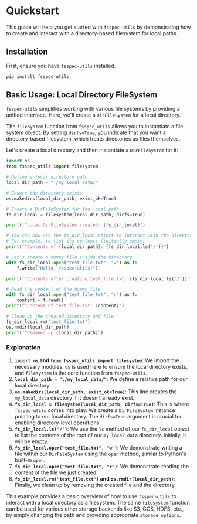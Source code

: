 # Quickstart

This guide will help you get started with `fsspec-utils` by demonstrating how to create and interact with a directory-based filesystem for local paths.

## Installation

First, ensure you have `fsspec-utils` installed.

```bash
pip install fsspec-utils
```

## Basic Usage: Local Directory FileSystem

`fsspec-utils` simplifies working with various file systems by providing a unified interface. Here, we'll create a `DirFileSystem` for a local directory.

The `filesystem` function from `fsspec_utils` allows you to instantiate a file system object. By setting `dirfs=True`, you indicate that you want a directory-based filesystem, which treats directories as files themselves.

Let's create a local directory and then instantiate a `DirFileSystem` for it:

```python
import os
from fsspec_utils import filesystem

# Define a local directory path
local_dir_path = "./my_local_data/"

# Ensure the directory exists
os.makedirs(local_dir_path, exist_ok=True)

# Create a DirFileSystem for the local path
fs_dir_local = filesystem(local_dir_path, dirfs=True)

print(f"Local DirFileSystem created: {fs_dir_local}")

# You can now use the fs_dir_local object to interact with the directory
# For example, to list its contents (initially empty)
print(f"Contents of {local_dir_path}: {fs_dir_local.ls('/')}")

# Let's create a dummy file inside the directory
with fs_dir_local.open("test_file.txt", "w") as f:
    f.write("Hello, fsspec-utils!")

print(f"Contents after creating test_file.txt: {fs_dir_local.ls('/')}")

# Read the content of the dummy file
with fs_dir_local.open("test_file.txt", "r") as f:
    content = f.read()
print(f"Content of test_file.txt: {content}")

# Clean up the created directory and file
fs_dir_local.rm("test_file.txt")
os.rmdir(local_dir_path)
print(f"Cleaned up {local_dir_path}")
```

### Explanation

1.  **`import os` and `from fsspec_utils import filesystem`**: We import the necessary modules. `os` is used here to ensure the local directory exists, and `filesystem` is the core function from `fsspec-utils`.
2.  **`local_dir_path = "./my_local_data/"`**: We define a relative path for our local directory.
3.  **`os.makedirs(local_dir_path, exist_ok=True)`**: This line creates the `my_local_data` directory if it doesn't already exist.
4.  **`fs_dir_local = filesystem(local_dir_path, dirfs=True)`**: This is where `fsspec-utils` comes into play. We create a `DirFileSystem` instance pointing to our local directory. The `dirfs=True` argument is crucial for enabling directory-level operations.
5.  **`fs_dir_local.ls('/')`**: We use the `ls` method of our `fs_dir_local` object to list the contents of the root of our `my_local_data` directory. Initially, it will be empty.
6.  **`fs_dir_local.open("test_file.txt", "w")`**: We demonstrate writing a file within our `DirFileSystem` using the `open` method, similar to Python's built-in `open`.
7.  **`fs_dir_local.open("test_file.txt", "r")`**: We demonstrate reading the content of the file we just created.
8.  **`fs_dir_local.rm("test_file.txt")` and `os.rmdir(local_dir_path)`**: Finally, we clean up by removing the created file and the directory.

This example provides a basic overview of how to use `fsspec-utils` to interact with a local directory as a filesystem. The same `filesystem` function can be used for various other storage backends like S3, GCS, HDFS, etc., by simply changing the path and providing appropriate `storage_options`.